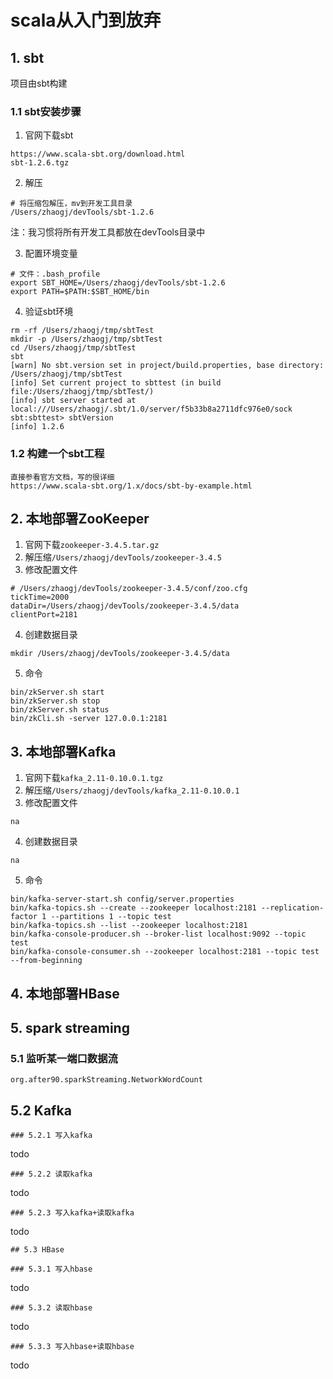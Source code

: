 # scala从入门到放弃
## 1. sbt
项目由sbt构建
### 1.1 sbt安装步骤
1. 官网下载sbt
```
https://www.scala-sbt.org/download.html
sbt-1.2.6.tgz
```

2. 解压
```
# 将压缩包解压，mv到开发工具目录
/Users/zhaogj/devTools/sbt-1.2.6
```
注：我习惯将所有开发工具都放在devTools目录中

3. 配置环境变量
```
# 文件：.bash_profile
export SBT_HOME=/Users/zhaogj/devTools/sbt-1.2.6
export PATH=$PATH:$SBT_HOME/bin
```

4. 验证sbt环境
```
rm -rf /Users/zhaogj/tmp/sbtTest
mkdir -p /Users/zhaogj/tmp/sbtTest
cd /Users/zhaogj/tmp/sbtTest
sbt
[warn] No sbt.version set in project/build.properties, base directory: /Users/zhaogj/tmp/sbtTest
[info] Set current project to sbttest (in build file:/Users/zhaogj/tmp/sbtTest/)
[info] sbt server started at local:///Users/zhaogj/.sbt/1.0/server/f5b33b8a2711dfc976e0/sock
sbt:sbttest> sbtVersion
[info] 1.2.6
```

### 1.2 构建一个sbt工程
```
直接参看官方文档，写的很详细
https://www.scala-sbt.org/1.x/docs/sbt-by-example.html
```

## 2. 本地部署ZooKeeper
1. 官网下载```zookeeper-3.4.5.tar.gz```
2. 解压缩```/Users/zhaogj/devTools/zookeeper-3.4.5```
3. 修改配置文件
```
# /Users/zhaogj/devTools/zookeeper-3.4.5/conf/zoo.cfg
tickTime=2000
dataDir=/Users/zhaogj/devTools/zookeeper-3.4.5/data
clientPort=2181
```
4. 创建数据目录
```
mkdir /Users/zhaogj/devTools/zookeeper-3.4.5/data
```
5. 命令
```
bin/zkServer.sh start
bin/zkServer.sh stop
bin/zkServer.sh status
bin/zkCli.sh -server 127.0.0.1:2181
```

## 3. 本地部署Kafka
1. 官网下载```kafka_2.11-0.10.0.1.tgz```
2. 解压缩```/Users/zhaogj/devTools/kafka_2.11-0.10.0.1```
3. 修改配置文件
```
na
```
4. 创建数据目录
```
na
```
5. 命令
```
bin/kafka-server-start.sh config/server.properties
bin/kafka-topics.sh --create --zookeeper localhost:2181 --replication-factor 1 --partitions 1 --topic test
bin/kafka-topics.sh --list --zookeeper localhost:2181
bin/kafka-console-producer.sh --broker-list localhost:9092 --topic test
bin/kafka-console-consumer.sh --zookeeper localhost:2181 --topic test --from-beginning

```

## 4. 本地部署HBase

## 5. spark streaming
### 5.1 监听某一端口数据流
```
org.after90.sparkStreaming.NetworkWordCount

``` 


## 5.2 Kafka
```
### 5.2.1 写入kafka
```
todo
```
### 5.2.2 读取kafka
```
todo
```
### 5.2.3 写入kafka+读取kafka
```
todo
```
## 5.3 HBase

### 5.3.1 写入hbase
```
todo
```
### 5.3.2 读取hbase
```
todo
```
### 5.3.3 写入hbase+读取hbase
```
todo
```